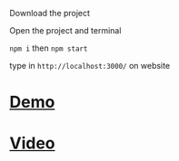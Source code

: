 
Download the project

Open the project and terminal

```npm i``` then ```npm start```

type in ```http://localhost:3000/``` on website

# [Demo](https://discord-clone-6941d.firebaseapp.com/)

# [Video](https://www.youtube.com/watch?v=zc1loX80TX8&t=15s&ab_channel=CleverProgrammer)